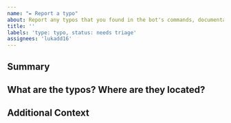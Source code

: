 ```yaml
---
name: "✒️ Report a typo"
about: Report any typos that you found in the bot's commands, documentation, code, etc.
title: ''
labels: 'type: typo, status: needs triage'
assignees: 'lukadd16'
---
```


## Summary
<!-- Provide a brief summary here, can be as short as the title or longer. -->

## What are the typos? Where are they located?

<!-- Provide more details about the typo(s) -->

## Additional Context

<!-- Add any screenshots, videos, etc. that would help us tackle this issue. -->
